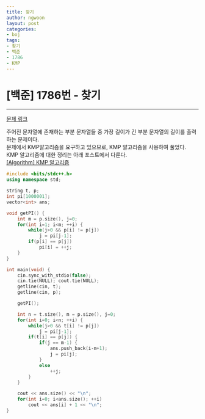 ```yaml
---
title: 찾기
author: ngwoon
layout: post
categories:
- boj
tags:
- 찾기
- 백준
- 1786
- KMP
---
```


# [백준] 1786번 - 찾기
- - -

[문제 링크](https://www.acmicpc.net/problem/1786)

주어진 문자열에 존재하는 부분 문자열들 중 가장 길이가 긴 부분 문자열의 길이를 출력하는 문제이다.<br/>
문제에서 KMP알고리즘을 요구하고 있으므로, KMP 알고리즘을 사용하여 풀었다.<br/>
KMP 알고리즘에 대한 정리는 아래 포스트에서 다룬다.<br/>
[[Algorithm] KMP 알고리즘](https://ngwoon.github.io/algorithm/2020/07/15/KMP/)

```cpp
#include <bits/stdc++.h>
using namespace std;

string t, p;
int pi[1000001];
vector<int> ans;

void getPI() {
    int m = p.size(), j=0;
    for(int i=1; i<m; ++i) {
        while(j>0 && p[i] != p[j])
            j = pi[j-1];
        if(p[i] == p[j])
            pi[i] = ++j;
    }
}

int main(void) {
    cin.sync_with_stdio(false);
    cin.tie(NULL); cout.tie(NULL);
    getline(cin, t);
    getline(cin, p);

    getPI();

    int n = t.size(), m = p.size(), j=0;
    for(int i=0; i<n; ++i) {
        while(j>0 && t[i] != p[j])
            j = pi[j-1];
        if(t[i] == p[j]) {
            if(j == m-1) {
                ans.push_back(i-m+1);
                j = pi[j];
            }
            else
                ++j;
        }
    }

    cout << ans.size() << "\n";
    for(int i=0; i<ans.size(); ++i)
        cout << ans[i] + 1 << "\n";
}
```